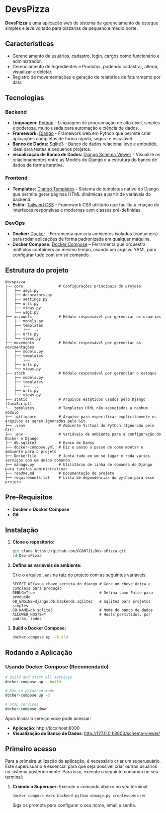 # DevsPizza

**DevsPizza** é uma aplicação web de sistema de gerenciamento de estoque simples e leve voltado para pizzarias de pequeno e médio porte.

## Características

- Gerenciamento de usuários, cadastro, login, cargos como funcionário e administrador.
- Gerenciamento de Ingredientes e Produtos, podendo cadastrar, alterar, visualizar e deletar.
- Registro de movementações e geração de relatórios de faturamento por data

## Tecnologias

### Backend

- **Linguagem:** [Python](https://www.python.org/) - Linguagem de programação de alto nível, simples e poderosa, muito usada para automação e ciência de dados.
- **Framework:** [Django](https://www.djangoproject.com/) - Framework web em Python que permite criar aplicações completas de forma rápida, segura e escalável.
- **Banco de Dados:** [Sqlite3](https://sqlite.org/index.html) - Banco de dados relacional leve e embutido, ideal para testes e pequenos projetos.
- **visualização de Banco de Dados:** [Django Schema Viewer](https://pypi.org/project/django-schema-viewer/) - Visualize os relacionamentos entre as Models do Django e a estrutura do banco de dados de forma iterativa.

### Frontend

- **Templates:** [Django Templates](https://docs.djangoproject.com/en/5.2/topics/templates/) - Sistema de templates nativo do Django que permite gerar páginas HTML dinâmicas a partir de variáveis do backend.
- **Estilo:** [Tailwind CSS]() - Framework CSS utilitário que facilita a criação de interfaces responsivas e modernas com classes pré-definidas.

### DevOps

- **Docker:** [Docker](https://docs.docker.com/get-started/) – Ferramenta que cria ambientes isolados (containers) para rodar aplicações de forma padronizada em qualquer máquina.
- **Docker Compose:** [Docker Compose](https://docs.docker.com/compose/) – Ferramenta que orquestra múltiplos containers ao mesmo tempo, usando um arquivo YAML para configurar tudo com um só comando.

## Estrutura do projeto

```
devspizza
├── core                # Configurações principais do projeto
│   ├── asgi.py
│   ├── decorators.py
│   ├── settings.py
│   ├── urls.py
│   ├── views.py
│   └── wsgi.py
├── accounts            # Módulo responsável por gerenciar os usuários
│   ├── models.py
│   ├── templates
│   │   ├── ...
│   ├── urls.py
│   └── views.py
├── movements           # Módulo responsável por gerenciar as movimentações
│   ├── models.py
│   ├── templates
│   │   ├── ...
│   ├── urls.py
│   └── views.py
├── stock               # Módulo responsável por gerenciar o estoque
│   ├── models.py
│   ├── templates
│   │   ├── ...
│   ├── urls.py
│   └── views.py
├── static              # Arquivos estáticos usados pelo Django (JavaScript)
└── templates           # Templates HTML não associados a nenhum módulo
├── .gitignore          # Arquivo para especificar explicitamente os arquivos as serem ignorados pelo Git
├── .venv               # Ambiente Virtual do Python (Ignorado pelo Git)
├── .env                # Variáveis de ambiente para a configuração do Docker e Django
├── db.sqlite3          # Banco de Dados
├── docker-compose.yml  # Diz o passo a passo de como montar o ambiente para o projeto
├── Dockerfile          # Junta tudo em um só lugar e roda vários serviços com um único comando
├── manage.py           # Utilitário de linha de comando do Django para tarefas administrativas
├── readme.md           # Documentação do projeto
├── requirements.txt    # Lista de dependências do python para esse projeto
```

## Pre-Requisitos

- **Docker** e **Docker Compose**
- **Git**

## Instalação

1. **Clone o repositório:**

   ```bash
   git clone https://github.com/GGB0T11/Dev-sPizza.git
   cd Dev-sPizza
   ```

2. **Defina as variáveis de ambiente:**

   Crie o arquivo `.env` na raiz do projeto com as seguintes variáveis:

   ```env
   SECRET_KEY=sua_chave_secreta_do_django # Gere um cheve única e complexa para produção
   DEBUG=True                             # Defina como False para produção
   DB_ENGINE=django.db.backends.sqlite3   # Sqlite3 para projetos simples
   DB_NAME=db.sqlite3                     # Nome do banco de dados
   ALLOWED_HOSTS=*                        # Hosts permitidos, por padrão, todos
   ```

3. **Build o Docker Compose:**
   ```bash
   docker-compose up --build
   ```

## Rodando a Aplicação

### Usando Docker Compose (Recomendado)

```bash
# Build and start all services
docker-compose up --build

# Run in detached mode
docker-compose up -d

# Stop services
docker-compose down
```

Apos iniciar o serviço voce pode acessar:

- **Aplicação**: http://localhost:8000
- **Visualização do Banco de Dados**: http://127.0.0.1:8000/schema-viewer/

## Primeiro acesso

Para a primeira utilização da aplicação, é necessário criar um superusuário. Este superusuário é essencial para que seja possível criar outros usuários no sistema posteriormente. Para isso, execute o seguinte comando no seu terminal:

1.  **Criando o Superuser:**
    Execute o comando abaixo no seu terminal:
    ```bash
    docker-compose exec backend python manage.py createsuperuser
    ```
    Siga os prompts para configurar o seu nome, email e senha.
